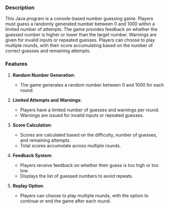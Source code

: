 ### Description

This Java program is a console-based number guessing game. Players must guess a randomly generated number between 0 and 1000 within a limited number of attempts. The game provides feedback on whether the guessed number is higher or lower than the target number. Warnings are given for invalid inputs or repeated guesses. Players can choose to play multiple rounds, with their score accumulating based on the number of correct guesses and remaining attempts.

### Features

1. **Random Number Generation**:
    - The game generates a random number between 0 and 1000 for each round.

2. **Limited Attempts and Warnings**:
    - Players have a limited number of guesses and warnings per round.
    - Warnings are issued for invalid inputs or repeated guesses.

3. **Score Calculation**:
    - Scores are calculated based on the difficulty, number of guesses, and remaining attempts.
    - Total scores accumulate across multiple rounds.

4. **Feedback System**:
    - Players receive feedback on whether their guess is too high or too low.
    - Displays the list of guessed numbers to avoid repeats.

5. **Replay Option**:
    - Players can choose to play multiple rounds, with the option to continue or end the game after each round.
